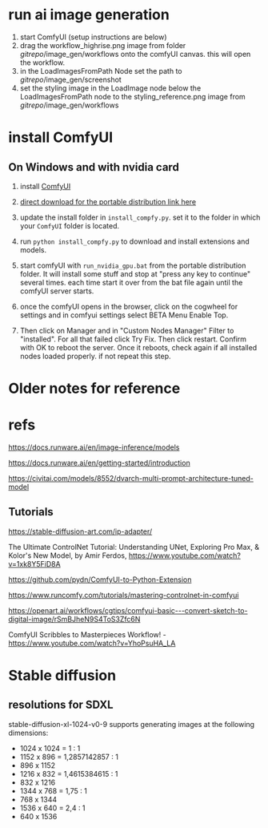 
# run ai image generation

1. start ComfyUI (setup instructions are below)
2. drag the workflow_highrise.png image from folder _gitrepo_/image_gen/workflows onto the comfyUI canvas. this will open the workflow.
3. in the LoadImagesFromPath Node set the path to _gitrepo_/image_gen/screenshot
4. set the styling image in the LoadImage node below the LoadImagesFromPath node to the styling_reference.png image from _gitrepo_/image_gen/workflows

# install ComfyUI

## On Windows and with nvidia card

1. install [ComfyUI](https://github.com/comfyanonymous/ComfyUI?tab=readme-ov-file#installing)
2. [direct download for the portable distribution link here](https://github.com/comfyanonymous/ComfyUI/releases/latest/download/ComfyUI_windows_portable_nvidia.7z)


3. update the install folder in `install_compfy.py`. set it to the folder in which your `ComfyUI` folder is located.
4. run `python install_compfy.py` to download and install extensions and models.

5. start comfyUI with `run_nvidia_gpu.bat` from the portable distribution folder. It will install some stuff and stop at "press any key to continue" several times. each time start it over from the bat file again until the comfyUI server starts.
6. once the comfyUI opens in the browser, click on the cogwheel for settings and in comfyui settings select BETA Menu Enable Top.
7. Then click on Manager and in "Custom Nodes Manager" Filter to "installed". For all that failed click Try Fix. Then click restart. Confirm with OK to reboot the server. Once it reboots, check again if all installed nodes loaded properly. if not repeat this step.


# Older notes for reference

# refs

https://docs.runware.ai/en/image-inference/models 

https://docs.runware.ai/en/getting-started/introduction 

https://civitai.com/models/8552/dvarch-multi-prompt-architecture-tuned-model

## Tutorials

https://stable-diffusion-art.com/ip-adapter/


The Ultimate ControlNet Tutorial: Understanding UNet, Exploring Pro Max, & Kolor's New Model, by Amir Ferdos, https://www.youtube.com/watch?v=1xk8Y5FiD8A


https://github.com/pydn/ComfyUI-to-Python-Extension 

https://www.runcomfy.com/tutorials/mastering-controlnet-in-comfyui

https://openart.ai/workflows/cgtips/comfyui-basic---convert-sketch-to-digital-image/rSmBJheN9S4ToS3Zfc6N 

ComfyUI Scribbles to Masterpieces Workflow! - https://www.youtube.com/watch?v=YhoPsuHA_LA


# Stable diffusion

## resolutions for SDXL
stable-diffusion-xl-1024-v0-9 supports generating images at the following dimensions:

- 1024 x 1024 = 1 : 1
- 1152 x 896 = 1,2857142857 : 1
- 896 x 1152 
- 1216 x 832 = 1,4615384615 : 1
- 832 x 1216
- 1344 x 768 = 1,75 : 1
- 768 x 1344
- 1536 x 640 = 2,4 : 1
- 640 x 1536